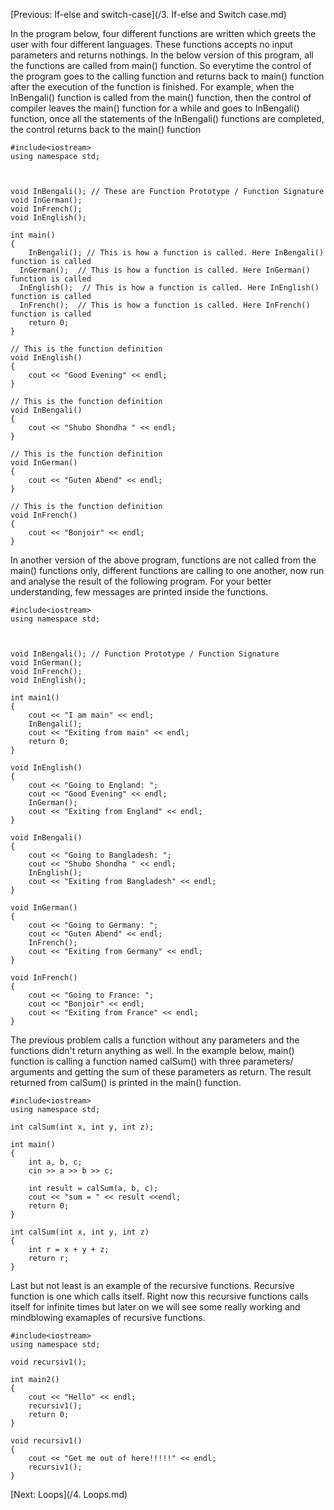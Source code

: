 [Previous: If-else and switch-case](/3. If-else and Switch case.md)

In the program below, four different functions are written which greets the user with four different languages. These functions accepts no input parameters and returns nothings. In the below version of this program, all the functions are called from main() function. So everytime the control of the program goes to the calling function and returns back to main() function after the execution of the function is finished.
For example, when the InBengali() function is called from the main() function, then the control of compiler leaves the main() function for a while and goes to InBengali() function, once all the statements of the InBengali() functions are completed, the control returns back to the main() function

```
#include<iostream>
using namespace std;



void InBengali(); // These are Function Prototype / Function Signature
void InGerman();
void InFrench();
void InEnglish();

int main()
{
	InBengali(); // This is how a function is called. Here InBengali() function is called
  InGerman();  // This is how a function is called. Here InGerman() function is called
  InEnglish();  // This is how a function is called. Here InEnglish() function is called
  InFrench();  // This is how a function is called. Here InFrench() function is called
	return 0;
}

// This is the function definition
void InEnglish()
{
	cout << "Good Evening" << endl;
}

// This is the function definition
void InBengali()
{
	cout << "Shubo Shondha " << endl;
}

// This is the function definition
void InGerman()
{
	cout << "Guten Abend" << endl;
}

// This is the function definition
void InFrench()
{
	cout << "Bonjoir" << endl;
}
```

In another version of the above program, functions are not called from the main() functions only, different functions are calling to one another, now run and analyse the result of the following program. For your better understanding, few messages are printed inside the functions.

```
#include<iostream>
using namespace std;



void InBengali(); // Function Prototype / Function Signature
void InGerman();
void InFrench();
void InEnglish();

int main1()
{
	cout << "I am main" << endl;
	InBengali();
	cout << "Exiting from main" << endl;
	return 0;
}

void InEnglish()
{
	cout << "Going to England: ";
	cout << "Good Evening" << endl;
	InGerman();
	cout << "Exiting from England" << endl;
}

void InBengali()
{
	cout << "Going to Bangladesh: ";
	cout << "Shubo Shondha " << endl;
	InEnglish();
	cout << "Exiting from Bangladesh" << endl;
}

void InGerman()
{
	cout << "Going to Germany: ";
	cout << "Guten Abend" << endl;
	InFrench();
	cout << "Exiting from Germany" << endl;
}

void InFrench()
{
	cout << "Going to France: ";
	cout << "Bonjoir" << endl;
	cout << "Exiting from France" << endl;
}

```

The previous problem  calls a function without any parameters and the functions didn't return anything as well. In the example below, main() function is calling a function named calSum() with three parameters/ arguments and getting the sum of these parameters as return. The result returned from calSum() is printed in the main() function.

```
#include<iostream>
using namespace std;

int calSum(int x, int y, int z);

int main()
{
	int a, b, c;
	cin >> a >> b >> c;

	int result = calSum(a, b, c);
	cout << "sum = " << result <<endl;
	return 0;
}

int calSum(int x, int y, int z)
{
	int r = x + y + z;
	return r;
}
```

Last but not least is an example of the recursive functions. Recursive function is one which calls itself. Right now this recursive functions calls itself for infinite times but later on we will see some really working and mindblowing examaples of recursive functions.

```
#include<iostream>
using namespace std;

void recursiv1();

int main2()
{
	cout << "Hello" << endl;
	recursiv1();
	return 0;
}

void recursiv1()
{
	cout << "Get me out of here!!!!!" << endl;
	recursiv1();
}
```

[Next: Loops](/4. Loops.md)
